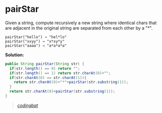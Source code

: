 # pairStar

Given a string, compute recursively a new string where identical chars that are adjacent in the original string are separated from each other by a "*".

```
pairStar("hello") → "hel*lo"
pairStar("xxyy") → "x*xy*y"
pairStar("aaaa") → "a*a*a*a"
```

**Solution:**

```java
public String pairStar(String str) {
  if(str.length() == 0) return "";
  if(str.length() == 1) return str.charAt(0)+"";
  if(str.charAt(0) == str.charAt(1)){
    return str.charAt(0)+"*"+pairStar(str.substring(1));
  }
  return str.charAt(0)+pairStar(str.substring(1));
}
```

> _[codingbat](https://codingbat.com/prob/p158175)_